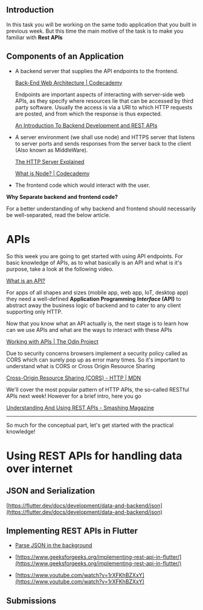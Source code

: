 ## Introduction
In this task you will be working on the same todo application that you built in previous week. But this time the main motive of the task is to make you familiar with **Rest APIs**

## Components of an Application

- A backend server that supplies the API endpoints to the frontend.

    [Back-End Web Architecture | Codecademy](https://www.codecademy.com/articles/back-end-architecture)

    Endpoints are important aspects of interacting with server-side web APIs, as they specify where resources lie that can be accessed by third party software. Usually the access is via a URI to which HTTP requests are posted, and from which the response is thus expected.

    [An Introduction To Backend Development and REST APIs](https://medium.com/techloop/an-introduction-to-backend-development-and-rest-apis-b1a1a978821f)

- A server environment (we shall use node) and HTTPS server that listens to server ports and sends responses from the server back to the client (Also known as MiddleWare).

    [The HTTP Server Explained](https://medium.com/@gabriellamedas/the-http-server-explained-c41380307917)

    [What is Node? | Codecademy](https://www.codecademy.com/articles/what-is-node)

- The frontend code which would interact with the user.

**Why Separate backend and frontend code?**

For a better understanding of why backend and frontend should necessarily be well-separated, read the below article.

[](https://www.forbes.com/sites/forbestechcouncil/2018/07/19/seven-reasons-why-a-websites-front-end-and-back-end-should-be-kept-separate/#2088321a4fca)

# APIs

So this week you are going to get started with using API endpoints. For basic knowledge of APIs, as to what basically is an API and what is it's purpose, take a look at the following video.

[What is an API?](https://www.youtube.com/watch?v=s7wmiS2mSXY)

For apps of all shapes and sizes (mobile app, web app, IoT, desktop app) they need a well-defined **Application Programming *Interface* (API)** to abstract away the business logic of backend and to cater to any client supporting only HTTP.

Now that you know what an API actually is, the next stage is to learn how can we use APIs and what are the ways to interact with these APIs

[Working with APIs | The Odin Project](https://www.theodinproject.com/paths/full-stack-javascript/courses/javascript/lessons/working-with-apis)

Due to security concerns browsers implement a security policy called as CORS which can surely pop up as error many times. So it's important to understand what is CORS or Cross Origin Resource Sharing

[Cross-Origin Resource Sharing (CORS) - HTTP | MDN](https://developer.mozilla.org/en-US/docs/Web/HTTP/CORS)

We'll cover the most popular pattern of HTTP APIs, the so-called RESTful APIs next week! However for a brief intro, here you go

[Understanding And Using REST APIs - Smashing Magazine](https://www.smashingmagazine.com/2018/01/understanding-using-rest-api/)

---

So much for the conceptual part, let's get started with the practical knowledge! 

# Using REST APIs for handling data over internet

## JSON and Serialization

[https://flutter.dev/docs/development/data-and-backend/json](https://flutter.dev/docs/development/data-and-backend/json)

## Implementing REST APIs in Flutter

- [Parse JSON in the background](https://flutter.dev/docs/cookbook/networking/background-parsing)

- [https://www.geeksforgeeks.org/implementing-rest-api-in-flutter/](https://www.geeksforgeeks.org/implementing-rest-api-in-flutter/)

- [https://www.youtube.com/watch?v=1rXFKhBZXxY](https://www.youtube.com/watch?v=1rXFKhBZXxY)

## Submissions

<!-- Add you name in below list as -->
<!-- - Your Name - [Repo Name](Link) [APK](APK Link) -->
<!-- - Sanyu Daver - [Tic Tac](https://github.com/sanyud/TicTac) [APK](https://github.com/king-11/Vue-Birthday/blob/master/public/favicon.ico) -->